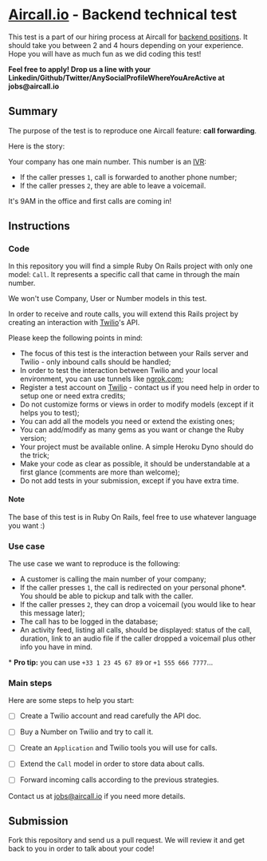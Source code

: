 # [Aircall.io](https://aircall.io) - Backend technical test

This test is a part of our hiring process at Aircall for [backend positions](https://jobs.aircall.io). It should take you between 2 and 4 hours depending on your experience.
Hope you will have as much fun as we did coding this test!

__Feel free to apply! Drop us a line with your Linkedin/Github/Twitter/AnySocialProfileWhereYouAreActive at jobs@aircall.io__

## Summary

The purpose of the test is to reproduce one Aircall feature: __call forwarding__.

Here is the story:

Your company has one main number. This number is an [IVR](https://en.wikipedia.org/wiki/Interactive_voice_response):
- If the caller presses `1`, call is forwarded to another phone number;
- If the caller presses `2`, they are able to leave a voicemail.

It's 9AM in the office and first calls are coming in!

## Instructions

### Code

In this repository you will find a simple Ruby On Rails project with only one model: `Call`. It represents a specific call that came in through the main number.

We won't use Company, User or Number models in this test.

In order to receive and route calls, you will extend this Rails project by creating an interaction with [Twilio](https://twilio.com)'s API.

Please keep the following points in mind:

- The focus of this test is the interaction between your Rails server and Twilio - only inbound calls should be handled;
- In order to test the interaction between Twilio and your local environment, you can use tunnels like [ngrok.com](https://ngrok.com);
- Register a test account on [Twilio](https://twilio.com) - contact us if you need help in order to setup one or need extra credits;
- Do not customize forms or views in order to modify models (except if it helps you to test);
- You can add all the models you need or extend the existing ones;
- You can add/modify as many gems as you want or change the Ruby version;
- Your project must be available online. A simple Heroku Dyno should do the trick;
- Make your code as clear as possible, it should be understandable at a first glance (comments are more than welcome);
- Do not add tests in your submission, except if you have extra time.

#### Note
The base of this test is in Ruby On Rails, feel free to use whatever language you want :)


### Use case

The use case we want to reproduce is the following:

- A customer is calling the main number of your company;
- If the caller presses `1`, the call is redirected on your personal phone\*. You should be able to pickup and talk with the caller.
- If the caller presses `2`, they can drop a voicemail (you would like to hear this message later);
- The call has to be logged in the database;
- An activity feed, listing all calls, should be displayed: status of the call, duration, link to an audio file if the caller dropped a voicemail plus other info you have in mind.

\* **Pro tip:** you can use `+33 1 23 45 67 89` or `+1 555 666 7777`...

### Main steps

Here are some steps to help you start:

- [ ] Create a Twilio account and read carefully the API doc.

- [ ] Buy a Number on Twilio and try to call it.

- [ ] Create an `Application` and Twilio tools you will use for calls.

- [ ] Extend the `Call` model in order to store data about calls.

- [ ] Forward incoming calls according to the previous strategies.

Contact us at jobs@aircall.io if you need more details.


## Submission

Fork this repository and send us a pull request. We will review it and get back to you in order to talk about your code!
